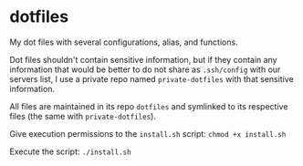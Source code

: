 # dotfiles
My dot files with several configurations, alias, and functions.

Dot files shouldn't contain sensitive information, but if they contain any information that would be better to do not share as `.ssh/config` with our servers list, I use a private repo named `private-dotfiles` with that sensitive information.

All files are maintained in its repo `dotfiles` and symlinked to its respective files (the same with `private-dotfiles`).

Give execution permissions to the `install.sh` script:
`chmod +x install.sh`

Execute the script:
`./install.sh`

